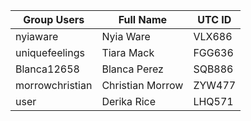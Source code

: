 | Group Users | Full Name | UTC ID |
| ----------- | --------- | ------ | 
| nyiaware    | Nyia Ware | VLX686 | 
| uniquefeelings | Tiara Mack | FGG636|
| Blanca12658 | Blanca Perez | SQB886 | 
| morrowchristian | Christian Morrow | ZYW477 |
| user | Derika Rice | LHQ571 |
